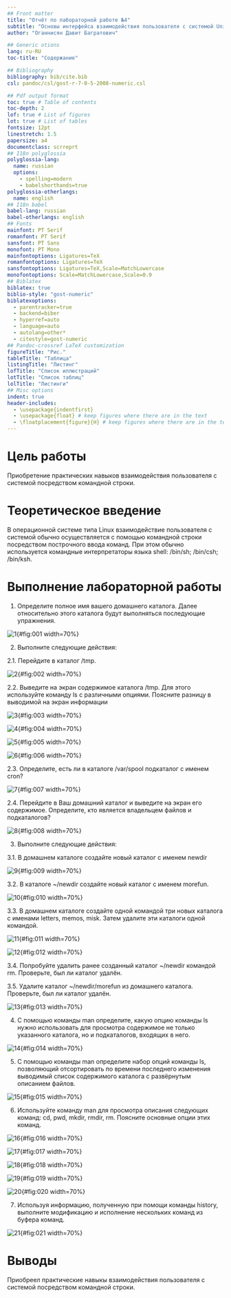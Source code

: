 ```yaml
---
## Front matter
title: "Отчёт по лабораторной работе №4"
subtitle: "Основы интерфейса взаимодействия пользователя с системой Unix на уровне командной строки"
author: "Оганнисян Давит Багратович"

## Generic otions
lang: ru-RU
toc-title: "Содержание"

## Bibliography
bibliography: bib/cite.bib
csl: pandoc/csl/gost-r-7-0-5-2008-numeric.csl

## Pdf output format
toc: true # Table of contents
toc-depth: 2
lof: true # List of figures
lot: true # List of tables
fontsize: 12pt
linestretch: 1.5
papersize: a4
documentclass: scrreprt
## I18n polyglossia
polyglossia-lang:
  name: russian
  options:
	- spelling=modern
	- babelshorthands=true
polyglossia-otherlangs:
  name: english
## I18n babel
babel-lang: russian
babel-otherlangs: english
## Fonts
mainfont: PT Serif
romanfont: PT Serif
sansfont: PT Sans
monofont: PT Mono
mainfontoptions: Ligatures=TeX
romanfontoptions: Ligatures=TeX
sansfontoptions: Ligatures=TeX,Scale=MatchLowercase
monofontoptions: Scale=MatchLowercase,Scale=0.9
## Biblatex
biblatex: true
biblio-style: "gost-numeric"
biblatexoptions:
  - parentracker=true
  - backend=biber
  - hyperref=auto
  - language=auto
  - autolang=other*
  - citestyle=gost-numeric
## Pandoc-crossref LaTeX customization
figureTitle: "Рис."
tableTitle: "Таблица"
listingTitle: "Листинг"
lofTitle: "Список иллюстраций"
lotTitle: "Список таблиц"
lolTitle: "Листинги"
## Misc options
indent: true
header-includes:
  - \usepackage{indentfirst}
  - \usepackage{float} # keep figures where there are in the text
  - \floatplacement{figure}{H} # keep figures where there are in the text
---
```


# Цель работы

Приобретение практических навыков взаимодействия пользователя с системой посредством командной строки.

# Теоретическое введение

В операционной системе типа Linux взаимодействие пользователя с системой обычно
осуществляется с помощью командной строки посредством построчного ввода команд. При этом обычно используется командные интерпретаторы языка shell: /bin/sh;
/bin/csh; /bin/ksh.

# Выполнение лабораторной работы
1. Определите полное имя вашего домашнего каталога. Далее относительно этого каталога будут выполняться последующие упражнения.

![1](image/1.png){#fig:001 width=70%}

2. Выполните следующие действия:

2.1. Перейдите в каталог /tmp.

![2](image/2.png){#fig:002 width=70%}

2.2. Выведите на экран содержимое каталога /tmp. Для этого используйте команду ls с различными опциями. Поясните разницу в выводимой на экран информации

![3](image/3.png){#fig:003 width=70%}

![4](image/4.png){#fig:004 width=70%}

![5](image/5.png){#fig:005 width=70%}

![6](image/6.png){#fig:006 width=70%}

2.3. Определите, есть ли в каталоге /var/spool подкаталог с именем cron?

![7](image/7.png){#fig:007 width=70%}

2.4. Перейдите в Ваш домашний каталог и выведите на экран его содержимое. Определите, кто является владельцем файлов и подкаталогов?

![8](image/8.png){#fig:008 width=70%}

3. Выполните следующие действия:

3.1. В домашнем каталоге создайте новый каталог с именем newdir

![9](image/9.png){#fig:009 width=70%}

3.2. В каталоге ~/newdir создайте новый каталог с именем morefun.

![10](image/10.png){#fig:010 width=70%}

3.3. В домашнем каталоге создайте одной командой три новых каталога с именами letters, memos, misk. Затем удалите эти каталоги одной командой.

![11](image/11.png){#fig:011 width=70%}

![12](image/12.png){#fig:012 width=70%}

3.4. Попробуйте удалить ранее созданный каталог ~/newdir командой rm. Проверьте, был ли каталог удалён.

3.5. Удалите каталог ~/newdir/morefun из домашнего каталога. Проверьте, был ли каталог удалён.

![13](image/13.png){#fig:013 width=70%}

4. С помощью команды man определите, какую опцию команды ls нужно использовать для просмотра содержимое не только указанного каталога, но и подкаталогов, входящих в него.

![14](image/14.png){#fig:014 width=70%}

5. С помощью команды man определите набор опций команды ls, позволяющий отсортировать по времени последнего изменения выводимый список содержимого каталога с развёрнутым описанием файлов.

![15](image/15.png){#fig:015 width=70%}

6. Используйте команду man для просмотра описания следующих команд: cd, pwd, mkdir, rmdir, rm. Поясните основные опции этих команд.

![16](image/16.png){#fig:016 width=70%}

![17](image/17.png){#fig:017 width=70%}

![18](image/18.png){#fig:018 width=70%}

![19](image/19.png){#fig:019 width=70%}

![20](image/20.png){#fig:020 width=70%}

7. Используя информацию, полученную при помощи команды history, выполните модификацию и исполнение нескольких команд из буфера команд.

![21](image/21.png){#fig:021 width=70%}

# Выводы

Приобреел практические навыкы взаимодействия пользователя с системой посредством командной строки.
